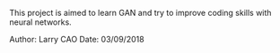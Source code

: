 This project is aimed to learn GAN and try to improve coding skills with neural networks.

Author: Larry CAO 
Date: 03/09/2018